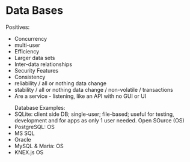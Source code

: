 <h1>Data Bases</h1>

Positives:
<ul>
  <li> Concurrency </li>
  <li> multi-user </li>
  <li> Efficiency </li>
  <li> Larger data sets </li>
  <li> Inter-data relationships </li>
  <li> Security Features </li>
  <li> Consistency </li>
  <li> reliability / all or nothing data change </li>
  <li> stability  / all or nothing data change / non-volatile / transactions </li>
  <li> Are a service - listening, like an API with no GUI or UI </li>
</ul>
<br<br>
<ul>Database Examples:
<li>SQLite: client side DB; single-user; file-based; useful for testing, development and for apps as only 1 user  needed. Open SOurce (OS) </li>
<li>PostgreSQL: OS </li>
<li>MS SQL </li>
<li>Oracle </li>
<li>MySQL & Maria: OS </li>
<li>KNEX.js OS </li>
</ul>
